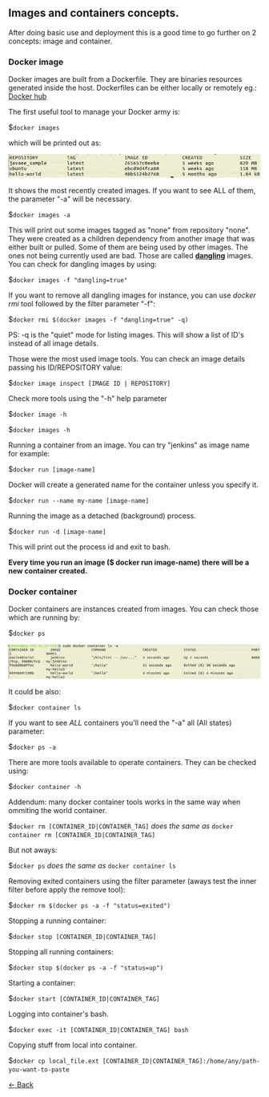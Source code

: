 ## Images and containers concepts.

After doing basic use and deployment this is a good time to go further on 2 concepts: image and container.

### Docker image

Docker images are built from a Dockerfile. They are binaries resources generated inside the host.
Dockerfiles can be either locally or remotely eg.: [Docker hub](https://hub.docker.com) 

The first useful tool to manage your Docker army is:

   $`docker images`

which will be printed out as:

![docker-images.png](images/docker-images.png)

It shows the most recently created images. If you want to see ALL of them, the parameter "-a" will be necessary.

   $`docker images -a`

This will print out some images tagged as "none" from repository "none". They were created as a children dependency from another
image that was either built or pulled. Some of them are being used by other images. The ones not being currently used are bad.
Those are called [**dangling**](http://www.projectatomic.io/blog/2015/07/what-are-docker-none-none-images/) images. 
You can check for dangling images by using:

   $`docker images -f "dangling=true"`

If you want to remove all dangling images for instance, you can use *docker rmi* tool followed by the filter parameter "-f":
 
   $`docker rmi $(docker images -f "dangling=true" -q)`  

PS: -q is the "quiet" mode for listing images. This will show a list of ID's instead of all image details.

Those were the most used image tools. You can check an image details passing his ID/REPOSITORY value:

   $`docker image inspect [IMAGE ID | REPOSITORY]`

Check more tools using the "-h" help parameter
 
   $`docker image -h`    

   $`docker images -h` 

Running a container from an image. You can try "jenkins" as image name for example:

   $`docker run [image-name]` 

Docker will create a generated name for the container unless you specify it.

   $`docker run --name my-name [image-name]`

Running the image as a detached (background) process.

   $`docker run -d [image-name]`

This will print out the process id and exit to bash.

**Every time you run an image ($ docker run image-name) there will be a new container created.**

### Docker container

Docker containers are instances created from images. You can check those which are running by:

   $`docker ps`  

![container-ls.png](images/container-ls.png)

It could be also: 

   $`docker container ls`

If you want to see *ALL* containers you'll need the "-a" all (All states) parameter:

   $`docker ps -a`

There are more tools available to operate containers. They can be checked using:

   $`docker container -h`

Addendum: many docker container tools works in the same way when ommiting the world container.

   $`docker rm [CONTAINER_ID|CONTAINER_TAG]` *does the same as* `docker container rm [CONTAINER_ID|CONTAINER_TAG]`

But not aways:

   $`docker ps` *does the same as* `docker container ls`

Removing exited containers using the filter parameter (aways test the inner filter before apply the remove tool):

   $`docker rm $(docker ps -a -f "status=exited")`

Stopping a running container:

   $`docker stop [CONTAINER_ID|CONTAINER_TAG]`

Stopping all running containers:

   $`docker stop $(docker ps -a -f "status=up")`

Starting a container:

   $`docker start [CONTAINER_ID|CONTAINER_TAG]`

Logging into container's bash.

   $`docker exec -it [CONTAINER_ID|CONTAINER_TAG] bash`

Copying stuff from local into container.

   $`docker cp local_file.ext [CONTAINER_ID|CONTAINER_TAG]:/home/any/path-you-want-to-paste`
    
    
[<- Back](README.md)

